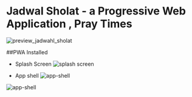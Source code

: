 # Jadwal Sholat - a Progressive Web Application , Pray Times

![preview_jadwahl_sholat][web]

[web]: https://raw.githubusercontent.com/pravodev/jadwalsholat/master/jsholat.png "Jadwal Sholat"
[imgsplashscreen]: https://raw.githubusercontent.com/pravodev/jadwalsholat/master/preview_splash_screen.jpg "Splash Screen"
[imgpwa1]: https://raw.githubusercontent.com/pravodev/jadwalsholat/master/preview_pwa1.jpg "Home"
[imgpwa2]: https://raw.githubusercontent.com/pravodev/jadwalsholat/master/preview_pwa_2.jpg "Sidebar"

##PWA Installed
- Splash Screen
![splash screen][imgsplashscreen]

- App shell
![app-shell][imgpwa1]

![app-shell][imgpwa2]

